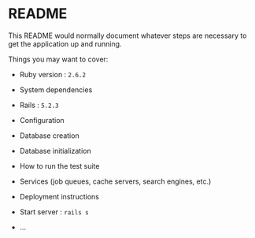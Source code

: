 # README

This README would normally document whatever steps are necessary to get the
application up and running.

Things you may want to cover:

* Ruby version : ``2.6.2``
		
* System dependencies
 - Rails : `` 5.2.3 ``
* Configuration

* Database creation

* Database initialization

* How to run the test suite

* Services (job queues, cache servers, search engines, etc.)

* Deployment instructions
 - Start server : `` rails s `` 
* ...
